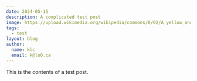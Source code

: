 ```yaml
---
date: 2024-05-15
description: A complicated test post
image: https://upload.wikimedia.org/wikipedia/commons/0/02/A_yellow_and_white_cat.jpg
tags: 
  - test
layout: blog
author: 
  name: klc
  email: k@lo0.ca
---
```

This is the contents of a test post.
